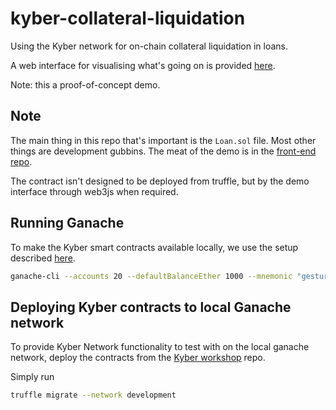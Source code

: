 # kyber-collateral-liquidation
Using the Kyber network for on-chain collateral liquidation in loans.

A web interface for visualising what's going on is provided [here](https://github.com/bengineer19/kyberloan-frontend).

Note: this a proof-of-concept demo.

## Note
The main thing in this repo that's important is the `Loan.sol` file. Most other things are development gubbins.
The meat of the demo is in the [front-end repo](https://github.com/bengineer19/kyberloan-frontend).

The contract isn't designed to be deployed from truffle, but by the demo interface through web3js when required.

## Running Ganache
To make the Kyber smart contracts available locally, we use the setup described [here](https://github.com/KyberNetwork/workshop).

```bash
ganache-cli --accounts 20 --defaultBalanceEther 1000 --mnemonic "gesture rather obey video awake genuine patient base soon parrot upset lounge" --networkId 5777 --debug
```

## Deploying Kyber contracts to local Ganache network
To provide Kyber Network functionality to test with on the local ganache network, deploy the contracts from the [Kyber workshop](https://github.com/KyberNetwork/workshop) repo.

Simply run 
```bash
truffle migrate --network development
```

